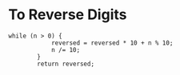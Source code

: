 # To Reverse Digits

```
while (n > 0) {
            reversed = reversed * 10 + n % 10;
            n /= 10;
        }
        return reversed;
```